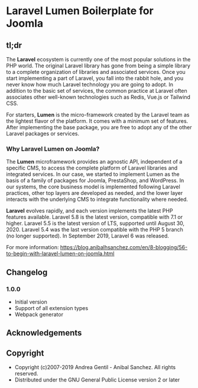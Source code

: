 # Laravel Lumen Boilerplate for Joomla

## tl;dr

The **Laravel** ecosystem is currently one of the most popular solutions in the PHP world. The original Laravel library has gone from being a simple library to a complete organization of libraries and associated services. Once you start implementing a part of Laravel, you fall into the rabbit hole, and you never know how much Laravel technology you are going to adopt. In addition to the basic set of services, the common practice at Laravel often associates other well-known technologies such as Redis, Vue.js or Tailwind CSS.

For starters, **Lumen** is the micro-framework created by the Laravel team as the lightest flavor of the platform. It comes with a minimum set of features. After implementing the base package, you are free to adopt any of the other Laravel packages or services.

### Why Laravel Lumen on Joomla?

The **Lumen** microframework provides an agnostic API, independent of a specific CMS, to access the complete platform of Laravel libraries and integrated services. In our case, we started to implement Lumen as the basis of a family of packages for Joomla, PrestaShop, and WordPress. In our systems, the core business model is implemented following Laravel practices, other top layers are developed as needed, and the lower layer interacts with the underlying CMS to integrate functionality where needed.

**Laravel** evolves rapidly, and each version implements the latest PHP features available. Laravel 5.8 is the latest version, compatible with 7.1 or higher. Laravel 5.5 is the latest version of LTS, supported until August 30, 2020. Laravel 5.4 was the last version compatible with the PHP 5 branch (no longer supported). In September 2019, Laravel 6 was released.

For more information: <https://blog.anibalhsanchez.com/en/8-blogging/56-to-begin-with-laravel-lumen-on-joomla.html>

## Changelog

### 1.0.0

- Initial version
- Support of all extension types
- Webpack generator

## Acknowledgements

## Copyright

- Copyright (c)2007-2019 Andrea Gentil - Anibal Sanchez. All rights reserved.
- Distributed under the GNU General Public License version 2 or later
